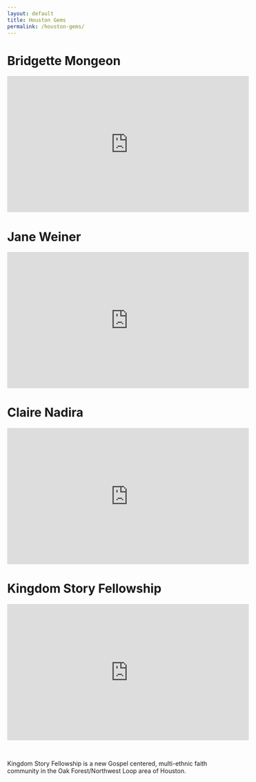 ```yaml
---
layout: default
title: Houston Gems
permalink: /houston-gems/
---
```


# Bridgette Mongeon

<iframe width="560" height="315" src="https://www.youtube.com/embed/ZDq8nVgtuJo" frameborder="0" allow="accelerometer; autoplay; encrypted-media; gyroscope; picture-in-picture" allowfullscreen=""></iframe>

# Jane Weiner

<iframe width="560" height="315" src="https://www.youtube.com/embed/3PPtMoVbxds" frameborder="0" allow="accelerometer; autoplay; encrypted-media; gyroscope; picture-in-picture" allowfullscreen=""></iframe>

# Claire Nadira

<iframe width="560" height="315" src="https://www.youtube.com/embed/feqlKZDf4Zo" frameborder="0" allow="accelerometer; autoplay; encrypted-media; gyroscope; picture-in-picture" allowfullscreen=""></iframe>

# Kingdom Story Fellowship

<iframe width="560" height="315" src="https://www.youtube.com/embed/ks3sdcD3AIM" frameborder="0" allow="accelerometer; autoplay; encrypted-media; gyroscope; picture-in-picture" allowfullscreen=""></iframe>

&nbsp;

Kingdom Story Fellowship is a new Gospel centered, multi-ethnic faith community in the Oak Forest/Northwest Loop area of Houston.